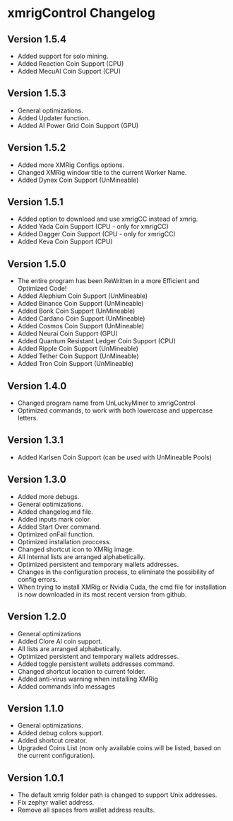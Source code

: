 # xmrigControl Changelog

## Version 1.5.4
- Added support for solo mining.
- Added Reaction Coin Support (CPU)
- Added MecuAI Coin Support (CPU)

## Version 1.5.3
- General optimizations.
- Added Updater function.
- Added AI Power Grid Coin Support (GPU)

## Version 1.5.2
- Added more XMRig Configs options.
- Changed XMRig window title to the current Worker Name.
- Added Dynex Coin Support (UnMineable)

## Version 1.5.1
- Added option to download and use xmrigCC instead of xmrig.
- Added Yada Coin Support (CPU - only for xmrigCC)
- Added Dagger Coin Support (CPU - only for xmrigCC)
- Added Keva Coin Support (CPU)

## Version 1.5.0
- The entire program has been ReWritten in a more Efficient and Optimized Code!
- Added Alephium Coin Support (UnMineable)
- Added Binance Coin Support (UnMineable)
- Added Bonk Coin Support (UnMineable)
- Added Cardano Coin Support (UnMineable)
- Added Cosmos Coin Support (UnMineable)
- Added Neurai Coin Support (GPU)
- Added Quantum Resistant Ledger Coin Support (CPU)
- Added Ripple Coin Support (UnMineable)
- Added Tether Coin Support (UnMineable)
- Added Tron Coin Support (UnMineable)

## Version 1.4.0
- Changed program name from UnLuckyMiner to xmrigControl
- Optimized commands, to work with both lowercase and uppercase letters.

## Version 1.3.1
- Added Karlsen Coin Support (can be used with UnMineable Pools)

## Version 1.3.0
- Added more debugs.
- General optimizations.
- Added changelog.md file.
- Added inputs mark color.
- Added Start Over command.
- Optimized onFail function.
- Optimized installation proccess.
- Changed shortcut icon to XMRig image. 
- All Internal lists are arranged alphabetically.
- Optimized persistent and temporary wallets addresses.
- Changes in the configuration process, to eliminate the possibility of config errors.
- When trying to install XMRig or Nvidia Cuda, the cmd file for installation is now downloaded in its most recent version from github.

## Version 1.2.0
- General optimizations
- Added Clore AI coin support.
- All lists are arranged alphabetically.
- Optimized persistent and temporary wallets addresses.
- Added toggle persistent wallets addresses command.
- Changed shortcut location to current folder.
- Added anti-virus warning when installing XMRig
- Added commands info messages

## Version 1.1.0
- General optimizations.
- Added debug colors support.
- Added shortcut creator.
- Upgraded Coins List (now only available coins will be listed, based on the current configuration).

## Version 1.0.1
- The default xmrig folder path is changed to support Unix addresses.
- Fix zephyr wallet address.
- Remove all spaces from wallet address results.